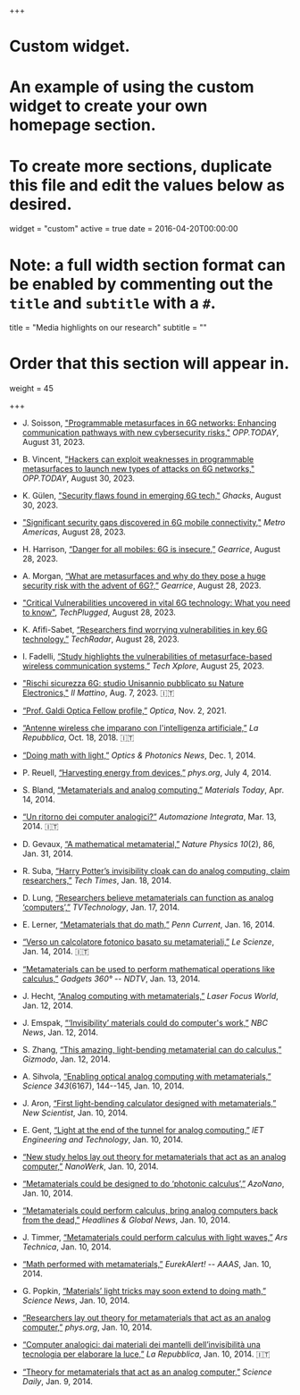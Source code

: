 +++
# Custom widget.
# An example of using the custom widget to create your own homepage section.
# To create more sections, duplicate this file and edit the values below as desired.
widget = "custom"
active = true
date = 2016-04-20T00:00:00

# Note: a full width section format can be enabled by commenting out the `title` and `subtitle` with a `#`.
title = "Media highlights on our research"
subtitle = ""

# Order that this section will appear in.
weight = 45

+++

* J. Soisson, ["Programmable metasurfaces in 6G networks: Enhancing communication pathways with new cybersecurity risks,"](https://www.opp.today/news2/security-flaws-found-in-emerging-6g-tech/22913/) *OPP.TODAY*, August 31, 2023.

* B. Vincent, ["Hackers can exploit weaknesses in programmable metasurfaces to launch new types of attacks on 6G networks,"](https://www.opp.today/news2/researchers-find-worrying-vulnerabilities-in-key-6g-technology/21007/) *OPP.TODAY*, August 30, 2023.

* K. Gülen, ["Security flaws found in emerging 6G tech,"](https://www.ghacks.net/2023/08/30/security-flaws-found-in-emerging-6g-tech/) *Ghacks*, August 30, 2023.

* ["Significant security gaps discovered in 6G mobile connectivity,"](https://metroamericas.com/en/noticias-2/significant-security-gaps-discovered-in-6g-mobile-connectivity/34452/) *Metro Americas*, August 28, 2023.

* H. Harrison, [“Danger for all mobiles: 6G is insecure,”](https://www.gearrice.com/update/danger-for-all-mobiles-6g-is-insecure/)
*Gearrice*, August 28, 2023.

* A. Morgan, [“What are metasurfaces and why do they pose a huge security risk with the advent of 6G?,”](https://www.gearrice.com/update/what-are-metasurfaces-and-why-do-they-pose-a-huge-security-risk-with-the-advent-of-6g/)
*Gearrice*, August 28, 2023.

* ["Critical Vulnerabilities uncovered in vital 6G technology: What you need to know"](https://techplugged.com/critical-vulnerabilities-uncovered-in-vital-6g-technology-what-you-need-to-know/), *TechPlugged*, August 28, 2023.

* K. Afifi-Sabet, [“Researchers find worrying vulnerabilities in key 6G technology,”](https://www.techradar.com/pro/researchers-find-worrying-vulnerabilities-in-key-6g-technology)
*TechRadar*, August 28, 2023.

* I. Fadelli, [“Study highlights the vulnerabilities of metasurface-based wireless communication systems,”](https://techxplore.com/news/2023-08-highlights-vulnerabilities-metasurface-based-wireless-communication.html)
*Tech Xplore*, August 25, 2023.

* ["Rischi sicurezza 6G: studio Unisannio pubblicato su Nature Electronics,"](https://www.ilmattino.it/benevento/rischi_sicurezza_6g_studio_unisannio_pubblicato_su_nature_electronics-7564183.html)
*Il Mattino*, Aug. 7, 2023. :it:

* [“Prof. Galdi Optica Fellow profile,”](https://www.optica.org/en-us/get_involved/awards_and_honors/fellow_members/fellow_profiles/vincenzo_galdi/)
*Optica*, Nov. 2, 2021.

* [“Antenne wireless che imparano con l'intelligenza artificiale,”](https://www.repubblica.it/tecnologia/2018/10/18/news/antenne_wireless_che_imparano_con_l_intelligenza_artificiale-209310831/)
*La Repubblica*, Oct. 18, 2018. :it:

* [“Doing math with light,”](http://www.osa-opn.org/home/articles/volume_25/december_2014/extras/doing_math_with_light/)
*Optics & Photonics News*, Dec. 1, 2014.

* P. Reuell, [“Harvesting energy from devices,”](https://phys.org/news/2014-07-harvesting-energy-devices.html)
*phys.org*, July 4, 2014.

* S. Bland, [“Metamaterials and analog computing,”](http://www.materialstoday.com/computation-theory/podcasts/metamaterials-and-analog-computing/)
*Materials Today*, Apr. 14, 2014.

* [“Un ritorno dei computer analogici?”](http://www.automazionenews.it/un-ritorno-dei-computer-analogici/)
*Automazione Integrata*, Mar. 13, 2014. :it:

* D. Gevaux, [“A mathematical metamaterial,”](http://www.nature.com/nphys/journal/v10/n2/full/nphys2893.html)
*Nature Physics* *10*(2), 86, Jan. 31, 2014.

* R. Suba, [“Harry Potter’s invisibility cloak can do analog computing, claim researchers,”](http://www.techtimes.com/articles/2632/20140118/harry-potter-invisibility-cloak-can-do-analog-computing-claim-researchers.htm)
*Tech Times*, Jan. 18, 2014.

* D. Lung, [“Researchers believe metamaterials can function as analog ‘computers’,”](http://www.tvtechnology.com/expertise/0003/researchers-believe-metamaterials-can-function-as-analog-computers/223269)
*TVTechnology*, Jan. 17, 2014.

* E. Lerner,  [“Metamaterials that do math,”](https://penncurrent.upenn.edu/2014-01-16/latest-news/metamaterials-do-math)
*Penn Current*, Jan. 16, 2014.

* [“Verso un calcolatore fotonico basato su metamateriali,”](http://www.lescienze.it/news/2014/01/14/news/calcolatore_fotonico_metamateriale-1958139/)
*Le Scienze*, Jan. 14, 2014. :it:

* [“Metamaterials can be used to perform mathematical operations like calculus,”](http://gadgets.ndtv.com/others/news/metamaterials-can-be-used-to-perform-mathematical-operations-like-calculus-470636)
*Gadgets 360° -- NDTV*, Jan. 13, 2014.

* J. Hecht, [“Analog computing with metamaterials,”](http://www.laserfocusworld.com/articles/2014/01/analog-computing-with-metamaterials.html)
*Laser Focus World*, Jan. 12, 2014.

* J. Emspak, [“‘Invisibility’ materials could do computer's work,”](http://www.nbcnews.com/id/54046820/ns/technology_and_science-science/t/invisibility-materials-could-do-computers-work/#.WJSIFrGZNE4)
*NBC News*, Jan. 12, 2014.

* S. Zhang, [“This amazing, light-bending metamaterial can do calculus,”](http://gizmodo.com/this-amazing-light-bending-metamaterial-can-do-calculu-1498877144)
*Gizmodo*, Jan. 12, 2014.

* A. Sihvola, [“Enabling optical analog computing with metamaterials,”](http://science.sciencemag.org/content/343/6167/144)
*Science* *343*(6167), 144--145, Jan. 10, 2014.

* J. Aron, [“First light-bending calculator designed with metamaterials,”](https://www.newscientist.com/article/dn24849-first-light-bending-calculator-designed-with-metamaterials/)
*New Scientist*, Jan. 10, 2014.

* E. Gent, [“Light at the end of the tunnel for analog computing,”](https://eandt.theiet.org/content/articles/2014/01/light-at-the-end-of-the-tunnel-for-analog-computing/)
*IET Engineering and Technology*, Jan. 10, 2014.

* [“New study helps lay out theory for metamaterials that act as an analog computer,”](http://www.nanowerk.com/nanotechnology-news/newsid=33919.php)
 *NanoWerk*, Jan. 10, 2014.

* [“Metamaterials could be designed to do ‘photonic calculus’,”](http://www.azonano.com/news.aspx?newsID=29141)
*AzoNano*, Jan. 10, 2014.

* [“Metamaterials could perform calculus, bring analog computers back from the dead,”](http://www.hngn.com/articles/21686/20140110/metamaterials-could-perform-calculus-bring-analog-computers-back-from-the-dead.htm)
*Headlines & Global News*, Jan. 10, 2014.

* J. Timmer, [“Metamaterials could perform calculus with light waves,”](https://arstechnica.com/science/2014/01/metamaterials-could-perform-calculus-with-light-waves/)
*Ars Technica*, Jan. 10, 2014.

* [“Math performed with metamaterials,”](https://www.eurekalert.org/news-releases/553931)
*EurekAlert! -- AAAS*, Jan. 10, 2014.

* G. Popkin, [“Materials’ light tricks may soon extend to doing math,”](https://www.sciencenews.org/article/materials-light-tricks-may-soon-extend-doing-math)
*Science News*, Jan. 10, 2014.

* [“Researchers lay out theory for metamaterials that act as an analog computer,”](https://phys.org/news/2014-01-theory-metamaterials-analog.html)
*phys.org*, Jan. 10, 2014.

* [“Computer analogici: dai materiali dei mantelli dell’invisibilità una tecnologia per elaborare la luce,”](http://www.repubblica.it/tecnologia/2014/01/09/news/computer_analogici_dai_materiali_dei_mantelli_dell_invisibilit_una_tecnologia_per_elaborare_la_luce-75513423/)
*La Repubblica*, Jan. 10, 2014. :it:

* [“Theory for metamaterials that act as an analog computer,”](https://www.sciencedaily.com/releases/2014/01/140109143758.htm)
*Science Daily*, Jan. 9, 2014.
